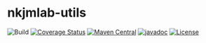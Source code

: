 # nkjmlab-utils

![Build](https://travis-ci.org/nkjmlab/nkjmlab-utils.svg?branch=master) [![Coverage Status](https://coveralls.io/repos/github/nkjmlab/nkjmlab-utils/badge.svg?branch=master&service=github)](https://coveralls.io/github/nkjmlab/nkjmlab-utils?branch=master) [![Maven Central](https://img.shields.io/maven-central/v/org.nkjmlab/nkjmlab-utils-core.svg)](http://mvnrepository.com/artifact/org.nkjmlab/nkjmlab-utils) [![javadoc](https://javadoc.io/badge2/org.nkjmlab/nkjmlab-utils/javadoc.svg)](https://javadoc.io/doc/org.nkjmlab/nkjmlab-utils) [![License](https://img.shields.io/badge/License-Apache%202.0-blue.svg)](https://opensource.org/licenses/Apache-2.0)


